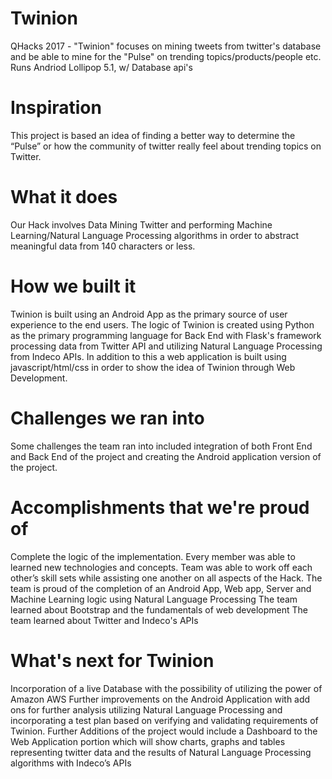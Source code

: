 # Twinion
QHacks 2017 - "Twinion" focuses on mining tweets from twitter's database and be able to mine for the "Pulse" on trending topics/products/people etc.
Runs Andriod Lollipop 5.1, w/ Database api's

# Inspiration
This project is based an idea of finding a better way to determine the “Pulse” or how the community of twitter really feel about trending topics on Twitter.

# What it does
Our Hack involves Data Mining Twitter and performing Machine Learning/Natural Language Processing algorithms in order to abstract meaningful data from 140 characters or less.

# How we built it
Twinion is built using an Android App as the primary source of user experience to the end users. The logic of Twinion is created using Python as the primary programming language for Back End with Flask's framework processing data from Twitter API and utilizing Natural Language Processing from Indeco APIs. In addition to this a web application is built using javascript/html/css in order to show the idea of Twinion through Web Development.

# Challenges we ran into
Some challenges the team ran into included integration of both Front End and Back End of the project and creating the Android application version of the project. 

# Accomplishments that we're proud of
Complete the logic of the implementation.
Every member was able to learned new technologies and concepts.
Team was able to work off each other’s skill sets while assisting one another on all aspects of the Hack.
The team is proud of the completion of an Android App, Web app, Server and Machine Learning logic using Natural Language Processing
The team learned about Bootstrap and the fundamentals of web development
The team learned about Twitter and Indeco's APIs

# What's next for Twinion
Incorporation of a live Database with the possibility of utilizing the power of Amazon AWS Further improvements on the Android Application with add ons for further analysis utilizing Natural Language Processing and incorporating a test plan based on verifying and validating requirements of Twinion. Further Additions of the project would include a Dashboard to the Web Application portion which will show charts, graphs and tables representing twitter data and the results of Natural Language Processing algorithms with Indeco’s APIs


